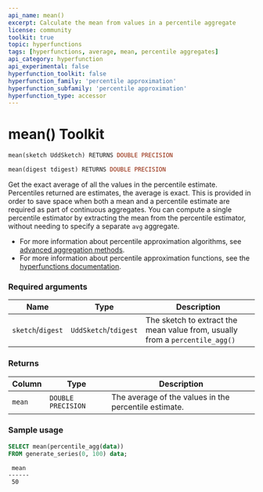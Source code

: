 ```yaml
---
api_name: mean()
excerpt: Calculate the mean from values in a percentile aggregate
license: community
toolkit: true
topic: hyperfunctions
tags: [hyperfunctions, average, mean, percentile aggregates]
api_category: hyperfunction
api_experimental: false
hyperfunction_toolkit: false
hyperfunction_family: 'percentile approximation'
hyperfunction_subfamily: 'percentile approximation'
hyperfunction_type: accessor
---
```


# mean()  <tag type="toolkit">Toolkit</tag>

```SQL
mean(sketch UddSketch) RETURNS DOUBLE PRECISION
```
```SQL
mean(digest tdigest) RETURNS DOUBLE PRECISION
```

Get the exact average of all the values in the percentile estimate. Percentiles
returned are estimates, the average is exact. This is provided in order to save
space when both a mean and a percentile estimate are required as part of
continuous aggregates. You can  compute a single percentile estimator by
extracting the mean from the percentile estimator, without needing to specify a
separate `avg` aggregate.

*   For more information about percentile approximation algorithms, see
    [advanced aggregation methods][advanced-agg].
*   For more information about percentile approximation functions, see the
    [hyperfunctions documentation][hyperfunctions-percentile-approx].

### Required arguments

|Name|Type|Description|
|-|-|-|
|`sketch`/`digest`|`UddSketch`/`tdigest`|The sketch to extract the mean value from, usually from a `percentile_agg()`|

### Returns

|Column|Type|Description|
|-|-|-|
|`mean`|`DOUBLE PRECISION`|The average of the values in the percentile estimate.|

### Sample usage

```SQL
SELECT mean(percentile_agg(data))
FROM generate_series(0, 100) data;
```
```output
 mean
------
 50
```


[advanced-agg]: /timescaledb/:currentVersion:/how-to-guides/hyperfunctions/percentile-approx/advanced-agg/
[hyperfunctions-percentile-approx]: timescaledb/:currentVersion:/how-to-guides/hyperfunctions/percentile-approx/

